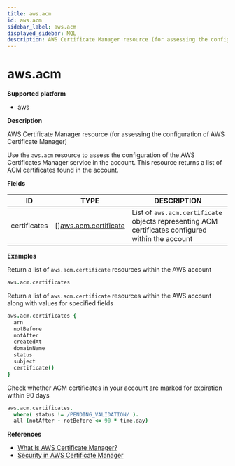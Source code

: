 ```yaml
---
title: aws.acm
id: aws.acm
sidebar_label: aws.acm
displayed_sidebar: MQL
description: AWS Certificate Manager resource (for assessing the configuration of AWS Certificate Manager)
---
```


# aws.acm

**Supported platform**

- aws

**Description**

AWS Certificate Manager resource (for assessing the configuration of AWS Certificate Manager)

Use the `aws.acm` resource to assess the configuration of the AWS Certificates Manager service in the account. This resource returns a list of ACM certificates found in the account.

**Fields**

| ID           | TYPE                                                    | DESCRIPTION                                                                                       |
| ------------ | ------------------------------------------------------- | ------------------------------------------------------------------------------------------------- |
| certificates | &#91;&#93;[aws.acm.certificate](aws.acm.certificate.md) | List of `aws.acm.certificate` objects representing ACM certificates configured within the account |

**Examples**

Return a list of `aws.acm.certificate` resources within the AWS account

```coffee
aws.acm.certificates
```

Return a list of `aws.acm.certificate` resources within the AWS account along with values for specified fields

```coffee
aws.acm.certificates {
  arn
  notBefore
  notAfter
  createdAt
  domainName
  status
  subject
  certificate()
}
```

Check whether ACM certificates in your account are marked for expiration within 90 days

```coffee
aws.acm.certificates.
  where( status != /PENDING_VALIDATION/ ).
  all (notAfter - notBefore <= 90 * time.day)
```

**References**

- [What Is AWS Certificate Manager?](https://docs.aws.amazon.com/acm/latest/userguide/acm-overview.html)
- [Security in AWS Certificate Manager](https://docs.aws.amazon.com/acm/latest/userguide/security.html)
